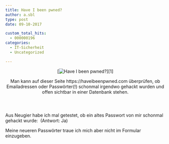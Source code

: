 ```yaml
---
title: Have I been pwned?
author: a.sbl
type: post
date: 09-10-2017

custom_total_hits:
  - 000000196
categories:
  - IT-Sicherheit
  - Uncategorized

---
```

<header>[<img id="post-image" src="https://it-teaching.de/blog/content/images/2017/08/haveibeenpwned2.png" alt="Have I been pwned?" />][1]</p> 

<p id="post-title" class="icon-reverse icon-social-twitter-post">
  Man kann auf dieser Seite https://haveibeenpwned.com überprüfen, ob Emailadressen oder Passwörter(!) schonmal irgendwo gehackt wurden und offen sichtbar in einer Datenbank stehen.
</p></header> 

<div id="post-content" class="post tag-it tag-it-sicherheit">
  <p>
    Aus Neugier habe ich mal getestet, ob ein altes Passwort von mir schonmal gehackt wurde:  (Antwort: Ja)
  </p>
  
  <p>
    Meine neueren Passwörter traue ich mich aber nicht im Formular einzugeben.
  </p>
</div>

 [1]: https://twitter.com/intent/tweet?text=Have%20I%20been%20pwned%3F%20%C2%BB&hashtags=IT,IT-Sicherheit&